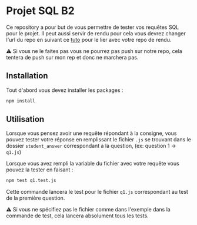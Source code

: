 # Projet SQL B2

Ce repository a pour but de vous permettre de tester vos requêtes SQL pour le projet.
Il peut aussi servir de rendu pour cela vous devrez changer l'url du repo en suivant ce [tuto](https://devconnected.com/how-to-change-git-remote-origin/) pour le lier avec votre repo de rendu.

⚠️ Si vous ne le faites pas vous ne pourrez pas push sur notre repo, cela tentera de push sur mon rep et donc ne marchera pas.

## Installation

Tout d'abord vous devez installer les packages :

```bash
npm install
```

## Utilisation

Lorsque vous pensez avoir une requête répondant à la consigne, vous pouvez tester votre réponse en remplissant le fichier `.js` se trouvant dans le dossier `student_answer` correspondant à la question, (ex: question 1 -> `q1.js`)

Lorsque vous avez rempli la variable du fichier avec votre requête vous pouvez la tester en faisant :

```bash
npm test q1.test.js
```

Cette commande lancera le test pour le fichier `q1.js` correspondant au test de la première question.

⚠️ Si vous ne spécifiez pas le fichier comme dans l'exemple dans la commande de test, cela lancera absolument tous les tests.

